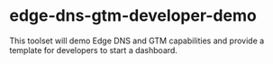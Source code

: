 # edge-dns-gtm-developer-demo
This toolset will demo Edge DNS and GTM capabilities and provide a template for developers to start a dashboard.

